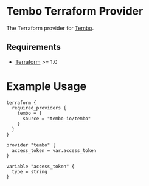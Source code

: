 # Tembo Terraform Provider
The Terraform provider for [Tembo](https://tembo.io/).

## Requirements
- [Terraform](https://www.terraform.io/downloads.html) >= 1.0

# Example Usage

```hcl
terraform {
  required_providers {
    tembo = {
      source = "tembo-io/tembo"
    }
  }
}

provider "tembo" {
  access_token = var.access_token
}

variable "access_token" {
  type = string
}
```